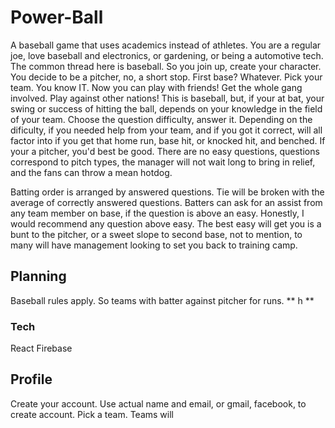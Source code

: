 # Power-Ball
A baseball game that uses academics instead of athletes. You are a regular joe, love baseball and electronics, or gardening, or being a automotive tech. The common thread here is baseball. So you join up, create your character. You decide to be a pitcher, no, a short stop. First base? Whatever. Pick your team. You know IT. Now you can play with friends! Get the whole gang involved. Play against other nations! This is baseball, but, if your at bat, your swing or success of hitting the ball, depends on your knowledge in the field of your team. Choose the question difficulty, answer it. Depending on the dificulty, if you needed help from your team, and if you got it correct, will all factor into if you get that home run, base hit, or knocked hit, and benched. If your a pitcher, you'd best be good. There are no easy questions, questions correspond to pitch types, the manager will not wait long to bring in relief, and the fans can throw a mean hotdog.

Batting order is arranged by answered questions. Tie will be broken with the average of correctly answered questions. Batters can ask for an assist from any team member on base, if the question is above an easy. Honestly, I would recommend any question above easy. The best easy will get you is a bunt to the pitcher, or a sweet slope to second base, not to mention, to many will have management looking to set you back to training camp.

## Planning

Baseball rules apply. So teams with batter against pitcher for runs.
** h **

### Tech
React
Firebase

## Profile

Create your account. Use actual name and email, or gmail, facebook, to create account. Pick a team. Teams will 

